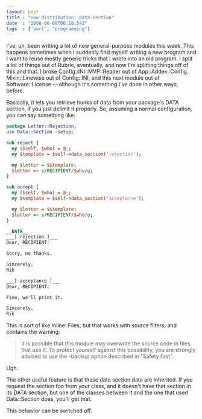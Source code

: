 ```yaml
---
layout: post
title : "new distribution: data-section"
date  : "2008-06-08T00:18:54Z"
tags  : ["perl", "programming"]
---
```

I've, uh, been writing a lot of new general-purpose modules this week. This
happens sometimes when I suddenly find myself writing a new program and I want
to reuse mostly generic tricks that I wrote into an old program. I split a lot
of things out of Rubric, eventually, and now I'm splitting things off of this
and that. I broke Config::INI::MVP::Reader out of App::Addex::Config,
Mixin::Linewise out of Config::INI, and this next module out of
Software::License -- although it's something I've done in other ways, before.

Basically, it lets you retrieve hunks of data from your package's DATA section,
if you just delimit it properly. So, assuming a normal configuration, you can
say something like:

```perl
package Letter::Rejection;
use Data::Section -setup;

sub reject {
  my ($self, $who) = @_;
  my $template = $self->data_section('rejection');

  my $letter = $$template;
  $letter =~ s/RECIPIENT/$who/g;
}

sub accept {
  my ($self, $who) = @_;
  my $template = $self->data_section('acceptance');

  my $letter = $$template;
  $letter =~ s/RECIPIENT/$who/g;
}

__DATA__
___[ rejection ]___
Dear, RECIPIENT:

Sorry, no thanks.

Sincerely,
Rik

___[ acceptance ]___
Dear, RECIPIENT:

Fine, we'll print it.

Sincerely,
Rik
```

This is sort of like Inline::Files, but that works with source filters, and contains the warning:

> It is possible that this module may overwrite the source code in files that
> use it. To protect yourself against this possibility, you are strongly
> advised to use the -backup option described in "Safety first".

Ugh.

The other useful feature is that these data section data are inherited. If you
request the section foo from your class, and it doesn't have that section in
its DATA section, but one of the classes between it and the one that used
Data::Section does, you'll get that.

This behavior can be switched off.
